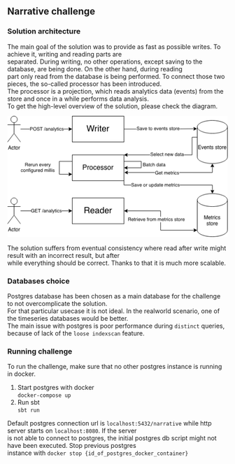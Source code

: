 ## Narrative challenge

### Solution architecture

The main goal of the solution was to provide as fast as possible writes. To achieve it, writing and reading parts are  
separated. During writing, no other operations, except saving to the database, are being done. On the other hand, during reading  
part only read from the database is being performed. To connect those two pieces, the so-called processor has been introduced.  
The processor is a projection, which reads analytics data (events) from the store and once in a while performs data analysis.  
To get the high-level overview of the solution, please check the diagram.


![Solution design](narrative.png "Design")

The solution suffers from eventual consistency where read after write might result with an incorrect result, but after  
while everything should be correct. Thanks to that it is much more scalable.

### Databases choice
Postgres database has been chosen as a main database for the challenge to not overcomplicate the solution.  
For that particular usecase it is not ideal. In the realworld scenario, one of the timeseries databases would be better.  
The main issue with postgres is poor performance during `distinct` queries, because of lack of the `loose indexscan` feature.

### Running challenge
To run the challenge, make sure that no other postgres instance is running in docker.

1. Start postgres with docker  
```docker-compose up```
2. Run sbt  
```sbt run```

Default postgres connection url is `localhost:5432/narrative` while http server starts on `localhost:8080`. If the server  
is not able to connect to postgres, the initial postgres db script might not have been executed. Stop previous postgres  
instance with `docker stop {id_of_postgres_docker_container}`